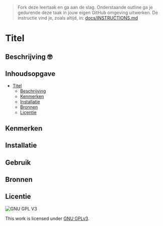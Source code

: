 > Fork deze leertaak en ga aan de slag. Onderstaande outline ga je gedurende deze taak in jouw eigen GitHub omgeving uitwerken. De instructie vind je, zoals altijd, in: [docs/INSTRUCTIONS.md](docs/INSTRUCTIONS.md)
# Titel 

## Beschrijving 🤓
<!-- Add a link to your live demo in Github Pages 🌐-->
<!-- Add a nice poster image here at the end of the week, showing off your shiny frontend 📸 -->

## Inhoudsopgave

- [Titel](#titel)
  * [Beschrijving](#description)
  * [Kenmerken](#kenmerken)
  * [Installatie](#installation)
  * [Bronnen](#bronnen)
  * [Licentie](#licentie)

## Kenmerken

## Installatie

## Gebruik

## Bronnen

## Licentie

![GNU GPL V3](https://www.gnu.org/graphics/gplv3-127x51.png)

This work is licensed under [GNU GPLv3](./LICENSE).
